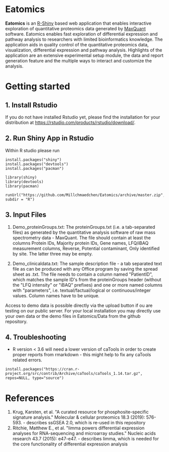 # Eatomics
**Eatomics**  is an [R-Shiny](https://shiny.rstudio.com/) based web application that enables interactive 
exploration of quantitative proteomics data generated by [MaxQuant](https://www.nature.com/articles/nprot.2016.136) software. Eatomics enables fast exploration of differential expression and pathway analysis to researchers with limited bioinformatics knowledge. The application aids in quality control of the quantitative proteomics data, visualization, differential expression and pathway analysis. Highlights of the application are an extensive experimental setup module, the data and report generation feature and the multiple ways to interact and customize the analysis.

# Getting started
## 1. Install Rstudio
If you do not have installed Rstudio yet, please find the installation for your distribution at https://rstudio.com/products/rstudio/download/. 

## 2. Run Shiny App in Rstudio
Within R studio please run

```
install.packages("shiny")
install.packages("devtools")
install.packages("pacman")

library(shiny)
library(devtools)
library(pacman)

runUrl("https://github.com/Millchmaedchen/Eatomics/archive/master.zip", subdir = "R")
```
## 3. Input Files

1. Demo_proteinGroups.txt: The proteinGroups.txt (i.e. a tab-separated files) as generated by the quantitative analysis software of raw mass spectrometry data - MaxQuant. The file should contain at least the columns Protein IDs, Majority protein IDs, Gene names, LFQ/iBAQ measurement columns, Reverse, Potential contaminant, Only identified by site. The latter three may be empty.

2. Demo_clinicaldata.txt: The sample description file - a tab separated text file as can be produced with any Office program by saving the spread sheet as .txt. The  file needs to contain a column named "PatientID", which matches the sample ID's from the proteinGroups header (without the "LFQ intensity" or "iBAQ" prefixes) and one or more named columns with "parameters", i.e. textual/factual/logical or continuous/integer values. Column names have to be unique.

Access to demo data is possible directly via the upload button if ou are testing on our public server. For your local installation you may directly use your own data or the demo files in Eatomics/Data from the github repository. 

## 4. Troubleshooting 

- R version < 3.6 will need a lower version of caTools in order to create proper reports from rmarkdown - this might help to fix any caTools related errors.
```
install.packages("https://cran.r-project.org/src/contrib/Archive/caTools/caTools_1.14.tar.gz", repos=NULL, type="source")
```

# References

1. Krug, Karsten, et al. "A curated resource for phosphosite-specific signature analysis." Molecular & cellular proteomics 18.3 (2019): 576-593. - describes ssGSEA 2.0, which is re-used in this repository
2. Ritchie, Matthew E., et al. "limma powers differential expression analyses for RNA-sequencing and microarray studies." Nucleic acids research 43.7 (2015): e47-e47. - describes limma, which is needed for the core functionality of differential expression analysis
